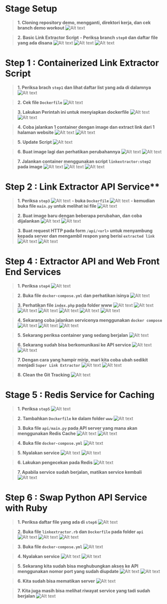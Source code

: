 # Stage Setup
>**1. Cloning repository demo, mengganti, direktori kerja, dan cek branch demo workout**
![Alt text](<ss/Screenshot 2023-12-03 123752.png>)

>**2. Basic Link Extractor Script**
**- Periksa branch `step0` dan daftar file yang ada disana**
![Alt text](<ss/Screenshot 2023-12-03 123915.png>)
![Alt text](<ss/Screenshot 2023-12-03 124051.png>)
![Alt text](<ss/Screenshot 2023-12-03 124220.png>)

# Step 1 : Containerized Link Extractor Script
>**1. Periksa brach `step1` dan lihat daftar list yang ada di dalamnya**
![Alt text](<ss/Screenshot 2023-12-03 124321.png>)

>**2. Cek file `Dockerfile`**
![Alt text](<ss/Screenshot 2023-12-03 124349.png>)

>**3. Lakukan Perintah ini untuk menyiapkan dockerfile**
![Alt text](<ss/Screenshot 2023-12-03 124742.png>)
![Alt text](<ss/Screenshot 2023-12-03 124851.png>)

 >**4. Coba jalankan 1 container dengan image dan extract link dari 1 halaman website**
 ![Alt text](<ss/Screenshot 2023-12-03 125004.png>)
 ![Alt text](<ss/Screenshot 2023-12-03 125112.png>)

 >**5. Update Script**
![Alt text](<ss/Screenshot 2023-12-03 125207.png>)

 >**6. Buat image lagi dan perhatikan perubahannya**
 ![Alt text](<ss/Screenshot 2023-12-03 125245.png>)
![Alt text](<ss/Screenshot 2023-12-03 125314.png>)

>**7. Jalankan container menggunakan script `linkextractor:step2` pada image**
![Alt text](<ss/Screenshot 2023-12-03 125347.png>)
![Alt text](<ss/Screenshot 2023-12-03 125428.png>)
![Alt text](<ss/Screenshot 2023-12-03 125443.png>)

# Step 2 : Link Extractor API Service**
>**1. Periksa `step3`**
![Alt text](<ss/Screenshot 2023-12-03 125524.png>)
**- buka `Dockerfile`**
![Alt text](<ss/Screenshot 2023-12-03 125618.png>)
**- kemudian buka file `main.py` untuk melihat isi file**
![Alt text](<ss/Screenshot 2023-12-03 125703.png>)

>**2. Buat image baru dengan beberapa perubahan, dan coba dijalankan**
![Alt text](<ss/Screenshot 2023-12-03 125730.png>)
![Alt text](<ss/Screenshot 2023-12-03 125856.png>)

>**3. Buat request HTTP pada form `/api/<url>` untuk menyambung kepada server dan mengambil respon yang berisi `extracted link`**
![Alt text](<ss/Screenshot 2023-12-03 130003.png>)
![Alt text](<ss/Screenshot 2023-12-03 130046.png>)

# Step 4 : Extractor API and Web Front End Services
>**1. Periksa `step4`**
![Alt text](<ss/Screenshot 2023-12-03 130131.png>)

>**2. Buka file `docker-compose.yml` dan perhatikan isinya**
![Alt text](<ss/Screenshot 2023-12-03 130205.png>)

>**3. Perhatikan file `index.php` pada folder www**
![Alt text](<ss/Screenshot 2023-12-03 130619.png>)
![Alt text](<ss/Screenshot 2023-12-03 130639.png>)
![Alt text](<ss/Screenshot 2023-12-03 130650.png>)
![Alt text](<ss/Screenshot 2023-12-03 130719.png>)
![Alt text](<ss/Screenshot 2023-12-03 130731.png>)
![Alt text](<ss/Screenshot 2023-12-03 130747.png>)
![Alt text](<ss/Screenshot 2023-12-03 130758.png>)

>**4. Sekarang coba jalankan servicenya menggunakan `docker compose`**
![Alt text](<ss/Screenshot 2023-12-03 130844.png>)
![Alt text](<ss/Screenshot 2023-12-03 130912.png>)
![Alt text](<ss/Screenshot 2023-12-03 130925.png>)

>**5. Sekarang periksa container yang sedang berjalan**
![Alt text](<ss/Screenshot 2023-12-03 131002.png>)

>**6. Sekarang sudah bisa berkomunikasi ke API service**
![Alt text](<ss/Screenshot 2023-12-03 131042.png>)
![Alt text](<ss/Screenshot 2023-12-03 131055.png>)

>**7. Dengan cara yang hampir mirip, mari kita coba ubah sedikit menjadi `Super Link Extractor`**
![Alt text](<ss/Screenshot 2023-12-03 131130.png>)
![Alt text](<ss/Screenshot 2023-12-03 131142.png>)

>**8. Clean the Git Tracking**
![Alt text](<ss/Screenshot 2023-12-03 131220.png>)

# Stage 5 : Redis Service for Caching
>**1. Periksa `step5`**
![Alt text](<ss/Screenshot 2023-12-03 131243.png>)

>**2. Tambahkan `Dockerfile` ke dalam folder `www`**
![Alt text](<ss/Screenshot 2023-12-03 131305.png>)

>**3. Buka file `api/main.py` pada API server yang mana akan menggunakan Redis Cache**
![Alt text](<ss/Screenshot 2023-12-03 131328.png>)
![Alt text](<ss/Screenshot 2023-12-03 131344.png>)

>**4. Buka file `docker-compose.yml`**
![Alt text](<ss/Screenshot 2023-12-03 131408.png>)

>**5. Nyalakan service**
![Alt text](<ss/Screenshot 2023-12-03 131441.png>)
![Alt text](<ss/Screenshot 2023-12-03 131456.png>)

>**6. Lakukan pengecekan pada Redis**
![Alt text](<ss/Screenshot 2023-12-03 132506.png>)

>**7. Apabila service sudah berjalan, matikan service kembali**
![Alt text](<ss/Screenshot 2023-12-03 132535.png>)

# Step 6 : Swap Python API Service with Ruby
>**1. Periksa daftar file yang ada di `step6`**
![Alt text](<ss/Screenshot 2023-12-03 132727.png>)

>**2. Buka file `linkextractor.rb` dan `Dockerfile` pada folder `api`**
![Alt text](<ss/Screenshot 2023-12-03 132827.png>)
![Alt text](<ss/Screenshot 2023-12-03 132839.png>)
![Alt text](<ss/Screenshot 2023-12-03 132859.png>)

>**3. Buka file `docker-compose.yml`**
![Alt text](<ss/Screenshot 2023-12-03 132922.png>)

>**4. Nyalakan service**
![Alt text](<ss/Screenshot 2023-12-03 132951.png>)
![Alt text](<ss/Screenshot 2023-12-03 133021.png>)

>**5. Sekarang kita sudah bisa meghubungkan akses ke API menggunakan nomor port yang sudah diupdate**
![Alt text](<ss/Screenshot 2023-12-03 133048.png>)
![Alt text](<ss/Screenshot 2023-12-03 133204.png>)

>**6. Kita sudah bisa mematikan server**
![Alt text](<ss/Screenshot 2023-12-03 133331.png>)

>**7. Kita juga masih bisa melihat riwayat service yang tadi sudah berjalan**
![Alt text](<ss/Screenshot 2023-12-03 133445.png>)
